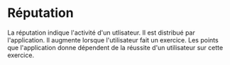 # Réputation

La réputation indique l'activité d'un utlisateur. Il est distribué par l'application.
Il augmente lorsque l'utilisateur fait un exercice. Les points que l'application donne dépendent de la réussite d'un utilisateur sur cette exercice.
